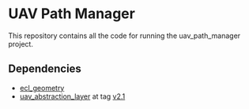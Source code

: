 # UAV Path Manager

This repository contains all the code for running the uav_path_manager project.

## Dependencies
 
 * [ecl_geometry](http://wiki.ros.org/ecl_geometry) 
 * [uav_abstraction_layer](https://github.com/grvcTeam/grvc-ual) at tag [v2.1](https://github.com/grvcTeam/grvc-ual/releases/tag/v2.1)